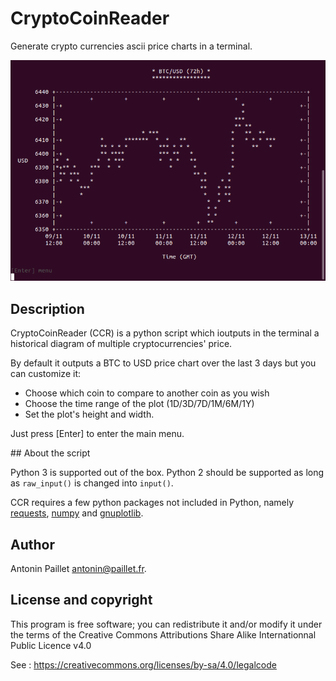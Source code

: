 # CryptoCoinReader
Generate crypto currencies ascii price charts in a terminal.

![Chart illustration](/static/ccr_reader.png)

## Description

CryptoCoinReader (CCR) is a python script which ioutputs in the terminal a historical diagram of multiple cryptocurrencies' price.

By default it outputs a BTC to USD price chart over the last 3 days but you can customize it:
 * Choose which coin to compare to another coin as you wish
 * Choose the time range of the plot (1D/3D/7D/1M/6M/1Y)
 * Set the plot's height and width.

Just press [Enter] to enter the main menu.

## About the script

Python 3 is supported out of the box. Python 2 should be supported as long as `raw_input()` is changed into `input()`.

CCR requires a few python packages not included in Python, namely [requests](http://docs.python-requests.org/en/master/), [numpy](https://www.numpy.org/) and [gnuplotlib](https://github.com/dkogan/gnuplotlib).

## Author

Antonin Paillet <antonin@paillet.fr>.

## License and copyright

This program is free software; you can redistribute it and/or modify it under the terms of the Creative Commons Attributions Share Alike Internationnal Public Licence v4.0

See : https://creativecommons.org/licenses/by-sa/4.0/legalcode
